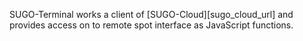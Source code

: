 
SUGO-Terminal works a client of [SUGO-Cloud][sugo_cloud_url] and provides access on to remote spot interface as JavaScript functions.
 